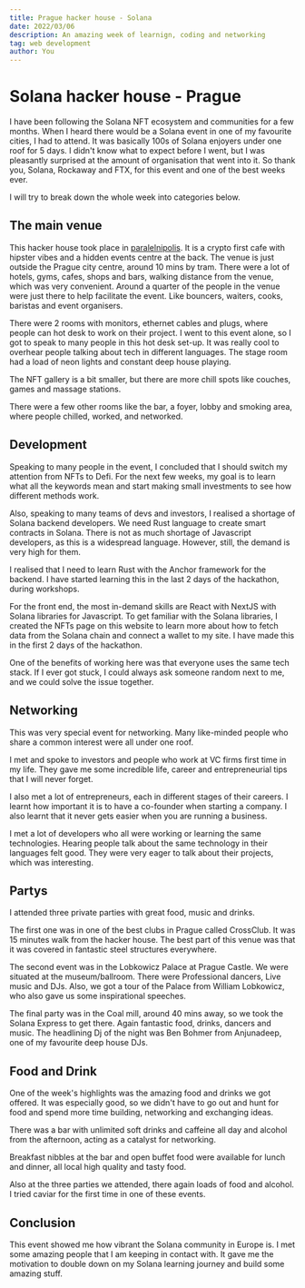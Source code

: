 ```yaml
---
title: Prague hacker house - Solana
date: 2022/03/06
description: An amazing week of learnign, coding and networking
tag: web development
author: You
---
```


# Solana hacker house - Prague

I have been following the Solana NFT ecosystem and communities for a few months. When I heard there would be a Solana event in one of my favourite cities, I had to attend. It was basically 100s of Solana enjoyers under one roof for 5 days. I didn't know what to expect before I went, but I was pleasantly surprised at the amount of organisation that went into it. So thank you, Solana, Rockaway and FTX, for this event and one of the best weeks ever.

I will try to break down the whole week into categories below.

## The main venue

This hacker house took place in [paralelnipolis](https://www.paralelnipolis.cz/). It is a crypto first cafe with hipster vibes and a hidden events centre at the back. The venue is just outside the Prague city centre, around 10 mins by tram. There were a lot of hotels, gyms, cafes, shops and bars, walking distance from the venue, which was very convenient. Around a quarter of the people in the venue were just there to help facilitate the event. Like bouncers, waiters, cooks, baristas and event organisers.

There were 2 rooms with monitors, ethernet cables and plugs, where people can hot desk to work on their project.
I went to this event alone, so I got to speak to many people in this hot desk set-up. It was really cool to overhear people talking about tech in different languages. The stage room had a load of neon lights and constant deep house playing.

The NFT gallery is a bit smaller, but there are more chill spots like couches, games and massage stations.

There were a few other rooms like the bar, a foyer, lobby and smoking area, where people chilled, worked, and networked.

## Development

Speaking to many people in the event, I concluded that I should switch my attention from NFTs to Defi. For the next few weeks, my goal is to learn what all the keywords mean and start making small investments to see how different methods work.

Also, speaking to many teams of devs and investors, I realised a shortage of Solana backend developers. We need Rust language to create smart contracts in Solana. There is not as much shortage of Javascript developers, as this is a widespread language. However, still, the demand is very high for them.

I realised that I need to learn Rust with the Anchor framework for the backend. I have started learning this in the last 2 days of the hackathon, during workshops.

For the front end, the most in-demand skills are React with NextJS with Solana libraries for Javascript. To get familiar with the Solana libraries, I created the NFTs page on this website to learn more about how to fetch data from the Solana chain and connect a wallet to my site. I have made this in the first 2 days of the hackathon.

One of the benefits of working here was that everyone uses the same tech stack. If I ever got stuck, I could always ask someone random next to me, and we could solve the issue together.

## Networking

This was very special event for networking. Many like-minded people who share a common interest were all under one roof.

I met and spoke to investors and people who work at VC firms first time in my life. They gave me some incredible life, career and entrepreneurial tips that I will never forget.

I also met a lot of entrepreneurs, each in different stages of their careers. I learnt how important it is to have a co-founder when starting a company. I also learnt that it never gets easier when you are running a business.

I met a lot of developers who all were working or learning the same technologies. Hearing people talk about the same technology in their languages felt good. They were very eager to talk about their projects, which was interesting.

## Partys

I attended three private parties with great food, music and drinks.

The first one was in one of the best clubs in Prague called CrossClub. It was 15 minutes walk from the hacker house. The best part of this venue was that it was covered in fantastic steel structures everywhere.

The second event was in the Lobkowicz Palace at Prague Castle. We were situated at the museum/ballroom. There were Professional dancers, Live music and DJs. Also, we got a tour of the Palace from William Lobkowicz, who also gave us some inspirational speeches.

The final party was in the Coal mill, around 40 mins away, so we took the Solana Express to get there. Again fantastic food, drinks, dancers and music. The headlining Dj of the night was Ben Bohmer from Anjunadeep, one of my favourite deep house DJs.

## Food and Drink

One of the week's highlights was the amazing food and drinks we got offered. It was especially good, so we didn't have to go out and hunt for food and spend more time building, networking and exchanging ideas.

There was a bar with unlimited soft drinks and caffeine all day and alcohol from the afternoon, acting as a catalyst for networking.

Breakfast nibbles at the bar and open buffet food were available for lunch and dinner, all local high quality and tasty food.

Also at the three parties we attended, there again loads of food and alcohol. I tried caviar for the first time in one of these events.

## Conclusion

This event showed me how vibrant the Solana community in Europe is. I met some amazing people that I am keeping in contact with. It gave me the motivation to double down on my Solana learning journey and build some amazing stuff.
